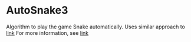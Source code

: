 # AutoSnake3

Algorithm to play the game Snake automatically. Uses similar approach to [link](https://github.com/BrianHaidet/AlphaPhoenix/tree/master/Snake_AI_(2020a)_DHCR_with_strategy)
For more information, see [link](https://www.youtube.com/watch?v=TOpBcfbAgPg)
